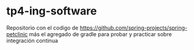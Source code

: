 # tp4-ing-software
Repositorio con el codigo de https://github.com/spring-projects/spring-petclinic más el agregado de gradle para probar y practicar sobre integración continua
